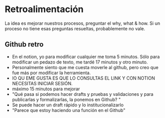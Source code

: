 # Retroalimentación

La idea es mejorar nuestros procesos, preguntar el why, what & how.
Si un proceso no tiene esas preguntas resueltas, probablemente no vale.

## Github retro

- En el notion, yo para modificar cualquier me toma 5 minutos.
Sólo para modificar un pedazo de texto, me tardé 17 minutos y otro minuto.
- Personalmente siento que me cuesta moverle al github, pero creo que
fue más por modificar la herramienta.
- lO QU EME GUSTA ES QUE LO CONSULTAS EL LINK Y CON NOTION NECESITAS INICIAR SESIÓN.
- máximo 15 minutos para mejorar
- "Qué pasa si podemos hacer drafts y pruebas y validaciones y para
publicarlas y formalizarlas, la ponemos en Github? "
- Se puede hacer un draft rápido y lo institucionalizarlo
- "Parece que estoy haciendo una función en el Github"
